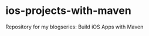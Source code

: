ios-projects-with-maven
=======================

Repository for my blogseries: Build iOS Apps with Maven
